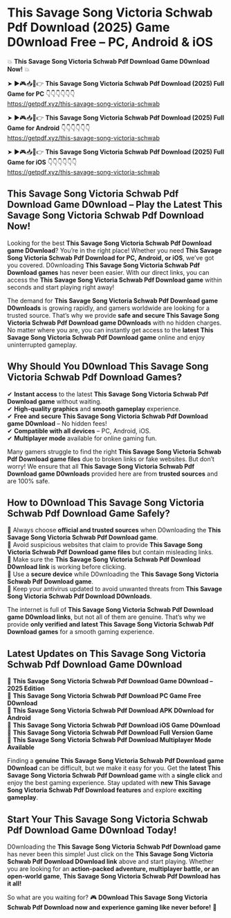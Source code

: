 # This Savage Song Victoria Schwab Pdf Download (2025) Game D0wnload Free – PC, Android & iOS

💥 **This Savage Song Victoria Schwab Pdf Download Game D0wnload Now!** 💥  

➤ ►🎮📥📱👉 **This Savage Song Victoria Schwab Pdf Download (2025) Full Game for PC** 👇👇👇👇👇👇  
https://getpdf.xyz/this-savage-song-victoria-schwab  

➤ ►🎮📥📱👉 **This Savage Song Victoria Schwab Pdf Download (2025) Full Game for Android** 👇👇👇👇👇👇  
https://getpdf.xyz/this-savage-song-victoria-schwab  

➤ ►🎮📥📱👉 **This Savage Song Victoria Schwab Pdf Download (2025) Full Game for iOS** 👇👇👇👇👇👇  
https://getpdf.xyz/this-savage-song-victoria-schwab  

## This Savage Song Victoria Schwab Pdf Download Game D0wnload – Play the Latest This Savage Song Victoria Schwab Pdf Download Now!

Looking for the best **This Savage Song Victoria Schwab Pdf Download game D0wnload**? You’re in the right place! Whether you need **This Savage Song Victoria Schwab Pdf Download for PC, Android, or iOS**, we’ve got you covered. D0wnloading **This Savage Song Victoria Schwab Pdf Download games** has never been easier. With our direct links, you can access the **This Savage Song Victoria Schwab Pdf Download game** within seconds and start playing right away!  

The demand for **This Savage Song Victoria Schwab Pdf Download game D0wnloads** is growing rapidly, and gamers worldwide are looking for a trusted source. That’s why we provide **safe and secure This Savage Song Victoria Schwab Pdf Download game D0wnloads** with no hidden charges. No matter where you are, you can instantly get access to the **latest This Savage Song Victoria Schwab Pdf Download game** online and enjoy uninterrupted gameplay.  

## **Why Should You D0wnload This Savage Song Victoria Schwab Pdf Download Games?**  

✔ **Instant access** to the latest **This Savage Song Victoria Schwab Pdf Download game** without waiting.  
✔ **High-quality graphics** and **smooth gameplay** experience.  
✔ **Free and secure This Savage Song Victoria Schwab Pdf Download game D0wnload** – No hidden fees!  
✔ **Compatible with all devices** – PC, Android, iOS.  
✔ **Multiplayer mode** available for online gaming fun.  

Many gamers struggle to find the right **This Savage Song Victoria Schwab Pdf Download game files** due to broken links or fake websites. But don’t worry! We ensure that all **This Savage Song Victoria Schwab Pdf Download game D0wnloads** provided here are from **trusted sources** and are 100% safe.  

## **How to D0wnload This Savage Song Victoria Schwab Pdf Download Game Safely?**  

📌 Always choose **official and trusted sources** when D0wnloading the **This Savage Song Victoria Schwab Pdf Download game**.  
📌 Avoid suspicious websites that claim to provide **This Savage Song Victoria Schwab Pdf Download game files** but contain misleading links.  
📌 Make sure the **This Savage Song Victoria Schwab Pdf Download D0wnload link** is working before clicking.  
📌 Use a **secure device** while D0wnloading the **This Savage Song Victoria Schwab Pdf Download game**.  
📌 Keep your antivirus updated to avoid unwanted threats from **This Savage Song Victoria Schwab Pdf Download D0wnloads**.  

The internet is full of **This Savage Song Victoria Schwab Pdf Download game D0wnload links**, but not all of them are genuine. That’s why we provide **only verified and latest This Savage Song Victoria Schwab Pdf Download games** for a smooth gaming experience.  

## **Latest Updates on This Savage Song Victoria Schwab Pdf Download Game D0wnload**  

🔹 **This Savage Song Victoria Schwab Pdf Download Game D0wnload – 2025 Edition**  
🔹 **This Savage Song Victoria Schwab Pdf Download PC Game Free D0wnload**  
🔹 **This Savage Song Victoria Schwab Pdf Download APK D0wnload for Android**  
🔹 **This Savage Song Victoria Schwab Pdf Download iOS Game D0wnload**  
🔹 **This Savage Song Victoria Schwab Pdf Download Full Version Game**  
🔹 **This Savage Song Victoria Schwab Pdf Download Multiplayer Mode Available**  

Finding a **genuine This Savage Song Victoria Schwab Pdf Download game D0wnload** can be difficult, but we make it easy for you. Get the **latest This Savage Song Victoria Schwab Pdf Download game** with a **single click** and enjoy the best gaming experience. Stay updated with **new This Savage Song Victoria Schwab Pdf Download features** and explore **exciting gameplay**.  

## **Start Your This Savage Song Victoria Schwab Pdf Download Game D0wnload Today!**  

D0wnloading the **This Savage Song Victoria Schwab Pdf Download game** has never been this simple! Just click on the **This Savage Song Victoria Schwab Pdf Download D0wnload link** above and start playing. Whether you are looking for an **action-packed adventure, multiplayer battle, or an open-world game**, **This Savage Song Victoria Schwab Pdf Download has it all!**  

So what are you waiting for? 🎮 **D0wnload This Savage Song Victoria Schwab Pdf Download now and experience gaming like never before!** 🚀  